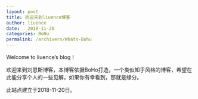 ```yaml
---
layout: post
title: 欢迎来到liuence博客
author: liuence
date:   2018-11-20
categories: BoHu
permalink: /archivers/Whats-Bohu
---
```




Welcome to liuence’s blog！

欢迎来到刘恩斯博客，本博客依据BoHo打造，一个类似知乎风格的博客，希望在此能分享个人的一些见解，如果你有幸看到，那就是缘分。

此站点建立于2018-11-20日。
